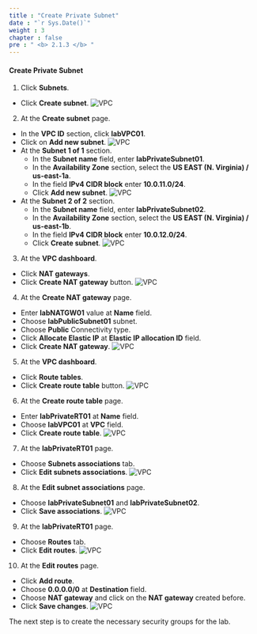 ```yaml
---
title : "Create Private Subnet"
date : "`r Sys.Date()`"
weight : 3
chapter : false
pre : " <b> 2.1.3 </b> "
---
```


#### Create Private Subnet

1. Click **Subnets**.
  + Click **Create subnet**.
  ![VPC](/images/2.prerequisite/ws01-createvpc21.png)

2. At the **Create subnet** page.
  - In the **VPC ID** section, click **labVPC01**.
  - Click on **Add new subnet**.
  ![VPC](/images/2.prerequisite/ws01-createvpc22.png)
  - At the **Subnet 1 of 1** section.
    + In the **Subnet name** field, enter **labPrivateSubnet01**.
    + In the **Availability Zone** section, select the **US EAST (N. Virginia) / us-east-1a**.
    + In the field **IPv4 CIDR block** enter **10.0.11.0/24**.
    + Click **Add new subnet**.
    ![VPC](/images/2.prerequisite/ws01-createvpc23.png)
  - At the **Subnet 2 of 2** section.
    + In the **Subnet name** field, enter **labPrivateSubnet02**.
    + In the **Availability Zone** section, select the **US EAST (N. Virginia) / us-east-1b**.
    + In the field **IPv4 CIDR block** enter **10.0.12.0/24**.
    + Click **Create subnet**.
    ![VPC](/images/2.prerequisite/ws01-createvpc24.png)

3. At the **VPC dashboard**.
  - Click **NAT gateways**.
  - Click **Create NAT gateway** button.
  ![VPC](/images/2.prerequisite/ws01-createvpc26.png)

4. At the **Create NAT gateway** page.
  - Enter **labNATGW01** value at **Name** field.
  - Choose **labPublicSubnet01** subnet.
  - Choose **Public** Connectivity type.
  - Click **Allocate Elastic IP** at **Elastic IP allocation ID** field.
  - Click **Create NAT gateway**.
  ![VPC](/images/2.prerequisite/ws01-createvpc27.png)

5. At the **VPC dashboard**.
  - Click **Route tables**.
  - Click **Create route table** button.
  ![VPC](/images/2.prerequisite/ws01-createvpc28.png)

6. At the **Create route table** page.
  - Enter **labPrivateRT01** at **Name** field.
  - Choose **labVPC01** at **VPC** field.
  - Click **Create route table**.
  ![VPC](/images/2.prerequisite/ws01-createvpc29.png)

7. At the **labPrivateRT01** page.
  - Choose **Subnets associations** tab.
  - Click **Edit subnets associations**.
  ![VPC](/images/2.prerequisite/ws01-createvpc30.png)

8. At the **Edit subnet associations** page.
  - Choose **labPrivateSubnet01** and **labPrivateSubnet02**.
  - Click **Save associations**.
  ![VPC](/images/2.prerequisite/ws01-createvpc31.png)

9. At the **labPrivateRT01** page.
  - Choose **Routes** tab.
  - Click **Edit routes**.
  ![VPC](/images/2.prerequisite/ws01-createvpc32.png)

10. At the **Edit routes** page.
  - Click **Add route**.
  - Choose **0.0.0.0/0** at **Destination** field.
  - Choose **NAT gateway** and click on the **NAT gateway** created before.
  - Click **Save changes**.
  ![VPC](/images/2.prerequisite/ws01-createvpc33.png)
    
The next step is to create the necessary security groups for the lab.